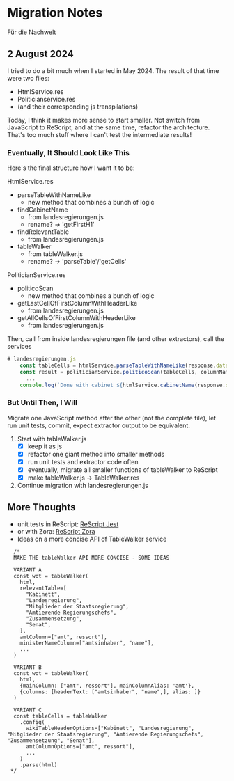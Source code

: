 # Migration Notes

Für die Nachwelt

## 2 August 2024

I tried to do a bit much when I started in May 2024. The result of that time were two files:

- HtmlService.res
- Politicianservice.res
- (and their corresponding js transpilations)

Today, I think it makes more sense to start smaller. Not switch from JavaScript to ReScript, and at the same time, refactor the architecture. That's too much stuff where I can't test the intermediate results!

### Eventually, It Should Look Like This

Here's the final structure how I want it to be:

HtmlService.res

- parseTableWithNameLike
  - new method that combines a bunch of logic
- findCabinetName
  - from landesregierungen.js
  - rename? -> 'getFirstH1'
- findRelevantTable
  - from landesregierungen.js
- tableWalker
  - from tableWalker.js
  - rename? -> 'parseTable'/'getCells'

PoliticianService.res

- politicoScan
  - new method that combines a bunch of logic
- getLastCellOfFirstColumnWithHeaderLike
  - from landesregierungen.js
- getAllCellsOfFirstColumnWithHeaderLike
  - from landesregierungen.js

Then, call from inside landesregierungen file (and other extractors), call the services

```js
# landesregierungen.js
    const tableCells = htmlService.parseTableWithNameLike(response.data, ["Kabinett", "Landesregierung", ..])
    const result = politicianService.politicoScan(tableCells, columnNames /*{ amt, ministerName, party, image }*/)
      ...
    console.log(`Done with cabinet ${htmlService.cabinetName(response.data)}`)
```

### But Until Then, I Will

Migrate one JavaScript method after the other (not the complete file), let run unit tests, commit, expect extractor output to be equivalent.

1. Start with tableWalker.js
   - [x] keep it as js
   - [x] refactor one giant method into smaller methods
   - [x] run unit tests and extractor code often
   - [x] eventually, migrate all smaller functions of tableWalker to ReScript
   - [x] make tableWalker.js -> TableWalker.res
2. Continue migration with landesregierungen.js

## More Thoughts

- unit tests in ReScript: [ReScript Jest](https://github.com/glennsl/rescript-jest)
- or with Zora: [ReScript Zora](https://github.com/dusty-phillips/rescript-zora)
- Ideas on a more concise API of TableWalker service

```text
  /*
  MAKE THE tableWalker API MORE CONCISE - SOME IDEAS

  VARIANT A
  const wot = tableWalker(
    html,
    relevantTable=[
      "Kabinett",
      "Landesregierung",
      "Mitglieder der Staatsregierung",
      "Amtierende Regierungschefs",
      "Zusammensetzung",
      "Senat",
    ],
    amtColumn=["amt", ressort"],
    ministerNameColumn=["amtsinhaber", "name"],
    ...
  )

  VARIANT B
  const wot = tableWalker(
    html,
    {mainColumn: ["amt", ressort"], mainColumnAlias: 'amt'},
    {columns: [headerText: ["amtsinhaber", "name",], alias: ]}
  )

  VARIANT C
  const tableCells = tableWalker
    .config(
      wikiTableHeaderOptions=["Kabinett", "Landesregierung", "Mitglieder der Staatsregierung", "Amtierende Regierungschefs", "Zusammensetzung", "Senat"],
      amtColumnOptions=["amt", ressort"],
      ...
    )
    .parse(html)
 */

```
